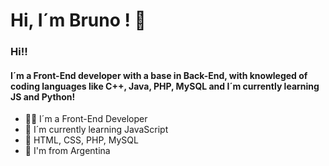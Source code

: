 

# Hi, I´m Bruno ! 👋

### Hi!!<br>
#### I´m a Front-End developer with a base in Back-End, with knowleged of coding languages like **C++, Java, PHP, MySQL** and I´m currently learning JS and Python!

- 👨‍💻​ I´m a Front-End Developer
- 📒​ I´m currently learning JavaScript
- 👾 HTML, CSS, PHP, MySQL
- 🧉 I'm from Argentina
<!--
**ruffinengobruno/ruffinengobruno** is a ✨ _special_ ✨ repository because its `README.md` (this file) appears on your GitHub profile.

Here are some ideas to get you started:


-->
